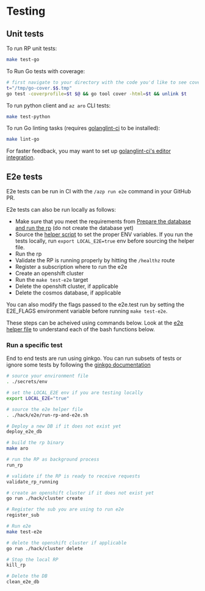 # Testing

## Unit tests

To run RP unit tests:

```bash
make test-go
```

To Run Go tests with coverage:

```bash
# first navigate to your directory with the code you'd like to see coverage on
t="/tmp/go-cover.$$.tmp" 
go test -coverprofile=$t $@ && go tool cover -html=$t && unlink $t
```

To run python client and `az aro` CLI tests:

```bash
make test-python
```

To run Go linting tasks (requires [golanglint-ci](https://golangci-lint.run/usage/install/) to be installed):

```bash
make lint-go
```

For faster feedback, you may want to set up [golanglint-ci's editor integration](https://golangci-lint.run/usage/integrations/).

## E2e tests

E2e tests can be run in CI with the `/azp run e2e` command in your GitHub PR.

E2e tests can also be run locally as follows:
- Make sure that you meet the requirements from [Prepare the database and run the rp](./deploy-development-rp.md) (do not create the database yet)
- Source the [helper script](../hack/e2e/run-rp-and-e2e.sh) to set the proper ENV variables. If you run the tests locally, run  `export LOCAL_E2E=true` env before sourcing the helper file.
- Run the rp
- Validate the RP is running properly by hitting the `/healthz` route
- Register a subscription where to run the e2e
- Create an openshift cluster
- Run the `make test-e2e` target
- Delete the openshift cluster, if applicable
- Delete the cosmos database, if applicable

You can also modify the flags passed to the e2e.test run by setting the E2E_FLAGS environment variable before running `make test-e2e`.

These steps can be acheived using commands below.  Look at the [e2e helper
file](../hack/e2e/run-rp-and-e2e.sh) to understand each of the bash functions
below.

### Run a specific test

End to end tests are run using ginkgo. You can run subsets of tests or ignore some tests by following the [ginkgo documentation](https://onsi.github.io/ginkgo/#filtering-specs)



```bash
# source your environment file
. ./secrets/env

# set the LOCAL_E2E env if you are testing locally
export LOCAL_E2E="true"

# source the e2e helper file
. ./hack/e2e/run-rp-and-e2e.sh

# Deploy a new DB if it does not exist yet
deploy_e2e_db

# build the rp binary
make aro

# run the RP as background process
run_rp

# validate if the RP is ready to receive requests
validate_rp_running

# create an openshift cluster if it does not exist yet
go run ./hack/cluster create

# Register the sub you are using to run e2e
register_sub

# Run e2e
make test-e2e

# delete the openshift cluster if applicable
go run ./hack/cluster delete

# Stop the local RP
kill_rp

# Delete the DB
clean_e2e_db
```

